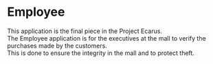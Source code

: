 # Employee
This application is the final piece in the Project Ecarus.</br>
The Employee application is for the executives at the mall to verify the purchases made by the customers.</br>
This is done to ensure the integrity in the mall and to protect theft.
